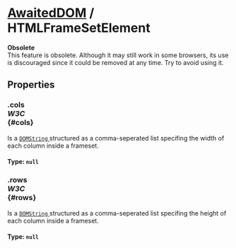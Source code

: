 # [AwaitedDOM](/docs/basic-interfaces/awaited-dom) <span>/</span> HTMLFrameSetElement

<div class='overview'><strong>Obsolete</strong><br>This feature is obsolete. Although it may still work in some browsers, its use is discouraged since it could be removed at any time. Try to avoid using it.</div>

## Properties

### .cols <div class="specs"><i>W3C</i></div> {#cols}

Is a <a href="/en-US/docs/Web/API/DOMString" title="DOMString is a UTF-16 String. As JavaScript already uses such strings, DOMString is mapped directly to a String."><code>DOMString</code>
</a> structured as a comma-seperated list&nbsp;specifing&nbsp;the width of each column inside&nbsp;a frameset.

#### **Type**: `null`

### .rows <div class="specs"><i>W3C</i></div> {#rows}

Is a <a href="/en-US/docs/Web/API/DOMString" title="DOMString is a UTF-16 String. As JavaScript already uses such strings, DOMString is mapped directly to a String."><code>DOMString</code>
</a> structured as a comma-seperated list&nbsp;specifing&nbsp;the height of each column inside&nbsp;a frameset.

#### **Type**: `null`
